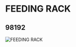 # FEEDING RACK
## 98192
![FEEDING RACK](https://lc-www-live-s.legocdn.com/media/bricks/5/2/4647961.jpg)